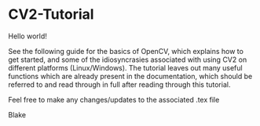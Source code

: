 # CV2-Tutorial
Hello world!

See the following guide for the basics of OpenCV, which explains how to get started, and some of the idiosyncrasies associated with using CV2 on different platforms (Linux/Windows). The tutorial leaves out many useful functions which are already present in the documentation, which should be referred to and read through in full after reading through this tutorial.

Feel free to make any changes/updates to the associated .tex file

Blake
